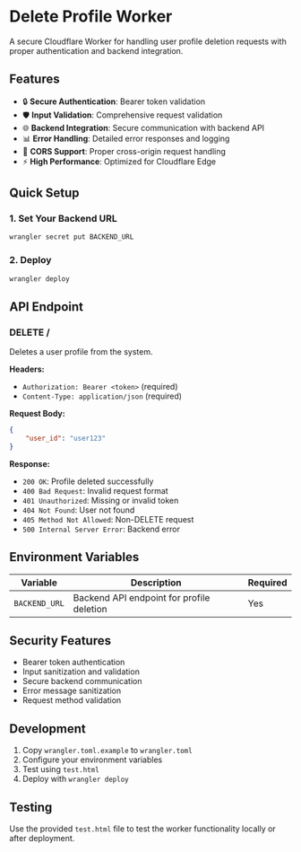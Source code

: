 # Delete Profile Worker

A secure Cloudflare Worker for handling user profile deletion requests with proper authentication and backend integration.

## Features

- 🔒 **Secure Authentication**: Bearer token validation
- 🛡️ **Input Validation**: Comprehensive request validation
- 🌐 **Backend Integration**: Secure communication with backend API
- 📊 **Error Handling**: Detailed error responses and logging
- 🚀 **CORS Support**: Proper cross-origin request handling
- ⚡ **High Performance**: Optimized for Cloudflare Edge

## Quick Setup

### 1. Set Your Backend URL

```bash
wrangler secret put BACKEND_URL
```

### 2. Deploy

```bash
wrangler deploy
```

## API Endpoint

### DELETE /

Deletes a user profile from the system.

**Headers:**
- `Authorization: Bearer <token>` (required)
- `Content-Type: application/json` (required)

**Request Body:**
```json
{
    "user_id": "user123"
}
```

**Response:**
- `200 OK`: Profile deleted successfully
- `400 Bad Request`: Invalid request format
- `401 Unauthorized`: Missing or invalid token
- `404 Not Found`: User not found
- `405 Method Not Allowed`: Non-DELETE request
- `500 Internal Server Error`: Backend error

## Environment Variables

| Variable | Description | Required |
|----------|-------------|----------|
| `BACKEND_URL` | Backend API endpoint for profile deletion | Yes |

## Security Features

- Bearer token authentication
- Input sanitization and validation
- Secure backend communication
- Error message sanitization
- Request method validation

## Development

1. Copy `wrangler.toml.example` to `wrangler.toml`
2. Configure your environment variables
3. Test using `test.html`
4. Deploy with `wrangler deploy`

## Testing

Use the provided `test.html` file to test the worker functionality locally or after deployment.
